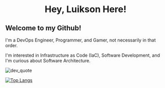 <h1 align="center">Hey, Luikson Here!</h1>

## Welcome to my Github!
I'm a DevOps Engineer, Programmer, and Gamer, not necessarily in that order.

I'm interested in Infrastructure as Code (IaC), Software Development, and I'm curious about Software Architecture.

![dev_quote](https://quotes-github-readme.vercel.app/api?type=horizontal&theme=tokyonight)

[![Top Langs](https://github-readme-stats.vercel.app/api/top-langs/?username=kimidomaru&langs_count=10&layout=compact&theme=tokyonight)](https://github.com/anuraghazra/github-readme-stats)
<!--[![Status](https://github-readme-stats.vercel.app/api?username=kimidomaru&show_icons=true&include_all_commits=true&theme=tokyonight)](https://github.com/anuraghazra/github-readme-stats)-->
